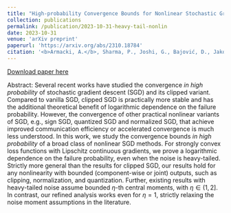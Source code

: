 ```yaml
---
title: "High-probability Convergence Bounds for Nonlinear Stochastic Gradient Descent Under Heavy-tailed Noise"
collection: publications
permalink: /publication/2023-10-31-heavy-tail-nonlin
date: 2023-10-31
venue: 'arXiv preprint'
paperurl: 'https://arxiv.org/abs/2310.18784'
citation: '<b>Armacki, A.</b>, Sharma, P., Joshi, G., Bajović, D., Jakovetić, D., & Kar, S. (2023). High-probability Convergence Bounds for Nonlinear Stochastic Gradient Descent Under Heavy-tailed Noise. arxiv preprint arxiv:2310.18784.'
---
```


[Download paper here](https://arxiv.org/pdf/2310.18784.pdf)

Abstract: Several recent works have studied the convergence <i>in high probability</i> of stochastic gradient descent (SGD) and its clipped variant. Compared to vanilla SGD, clipped SGD is practically more stable and has the additional theoretical benefit of logarithmic dependence on the failure probability. However, the convergence of other practical nonlinear variants of SGD, e.g., sign SGD, quantized SGD and normalized SGD, that achieve improved communication efficiency or accelerated convergence is much less understood. In this work, we study the convergence bounds <i>in high probability</i> of a broad class of nonlinear SGD methods. For strongly convex loss functions with Lipschitz continuous gradients, we prove a logarithmic dependence on the failure probability, even when the noise is heavy-tailed. Strictly more general than the results for clipped SGD, our results hold for any nonlinearity with bounded (component-wise or joint) outputs, such as clipping, normalization, and quantization. Further, existing results with heavy-tailed noise assume bounded $\eta$-th central moments, with $\eta \in (1,2]$. In contrast, our refined analysis works even for $\eta=1$, strictly relaxing the noise moment assumptions in the literature.